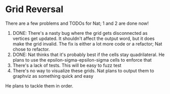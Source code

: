 # Grid Reversal

There are a few problems and TODOs for Nat; 1 and 2 are done now!

1. DONE: There's a nasty bug where the grid gets disconnected as vertices get updated. It
shouldn't affect the output word, but it does make the grid invalid. The fix is either a
lot more code or a refactor; Nat chose to refactor.
2. DONE: Nat thinks that it's probably best if the cells stay quadrilateral. He plans to
use the epsilon-sigma-epsilon-sigma cells to enforce that
3. There's a lack of tests. This will be easy to fuzz test
4. There's no way to visualize these grids. Nat plans to output them to graphviz as
something quick and easy

He plans to tackle them in order.
